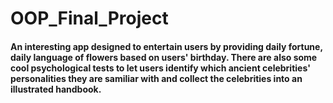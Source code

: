 # OOP_Final_Project
#### An interesting app designed to entertain users by providing daily fortune, daily language of flowers based on users' birthday. There are also some cool psychological tests to let users identify which ancient celebrities' personalities they are samiliar with and collect the celebrities into an illustrated handbook.
